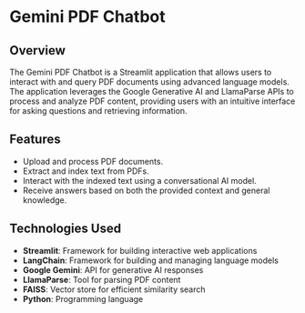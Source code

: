 # Gemini PDF Chatbot

## Overview

The Gemini PDF Chatbot is a Streamlit application that allows users to interact with and query PDF documents using advanced language models. The application leverages the Google Generative AI and LlamaParse APIs to process and analyze PDF content, providing users with an intuitive interface for asking questions and retrieving information.

## Features

- Upload and process PDF documents.
- Extract and index text from PDFs.
- Interact with the indexed text using a conversational AI model.
- Receive answers based on both the provided context and general knowledge.

## Technologies Used

- **Streamlit**: Framework for building interactive web applications
- **LangChain**: Framework for building and managing language models
- **Google Gemini**: API for generative AI responses
- **LlamaParse**: Tool for parsing PDF content
- **FAISS**: Vector store for efficient similarity search
- **Python**: Programming language






